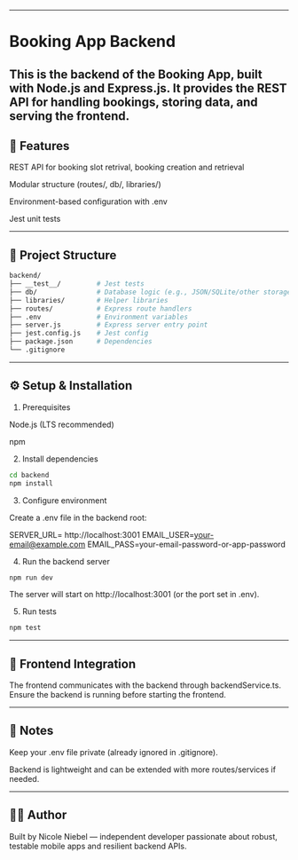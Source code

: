 
---
# Booking App Backend

This is the backend of the Booking App, built with Node.js and Express.js.
It provides the REST API for handling bookings, storing data, and serving the frontend.
---
## 🚀 Features

REST API for booking slot retrival, booking creation and retrieval

Modular structure (routes/, db/, libraries/)

Environment-based configuration with .env

Jest unit tests

---
## 📂 Project Structure

```bash
backend/
├── __test__/         # Jest tests
├── db/               # Database logic (e.g., JSON/SQLite/other storage)
├── libraries/        # Helper libraries
├── routes/           # Express route handlers
├── .env              # Environment variables
├── server.js         # Express server entry point
├── jest.config.js    # Jest config
├── package.json      # Dependencies
└── .gitignore
```

---
## ⚙️ Setup & Installation
1. Prerequisites

Node.js
 (LTS recommended)

npm

2. Install dependencies

```bash
cd backend
npm install
```

3. Configure environment

Create a .env file in the backend root:

SERVER_URL= http://localhost:3001
EMAIL_USER=your-email@example.com
EMAIL_PASS=your-email-password-or-app-password

4. Run the backend server

```bash
npm run dev
```


The server will start on http://localhost:3001 (or the port set in .env).

5. Run tests

```bash
npm test
```

---
## 🔗 Frontend Integration

The frontend communicates with the backend through backendService.ts.
Ensure the backend is running before starting the frontend.

---
## 📌 Notes

Keep your .env file private (already ignored in .gitignore).

Backend is lightweight and can be extended with more routes/services if needed.

---
## 👩‍🔧 Author

Built by Nicole Niebel — independent developer passionate about robust, testable mobile apps and resilient backend APIs.